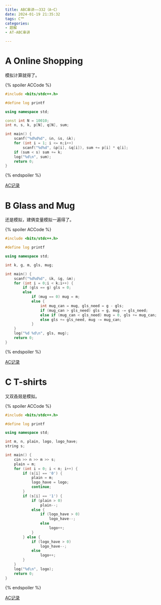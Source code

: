 ```yaml
---
title: ABC串讲——332（A~C）
date: 2024-01-19 21:35:32
tags: C艹
categories: 
- 题解
- AT-ABC串讲

---
```

# A Online Shopping
<!-- more -->
模拟计算就得了。

{% spoiler ACCode %}

```cpp
#include <bits/stdc++.h>

#define log printf

using namespace std;

const int N = 10010;
int n, s, k, p[N], q[N], sum;

int main() {
    scanf("%d%d%d", &n, &s, &k);
	for (int i = 1; i <= n;i++)
        scanf("%d%d", &p[i], &q[i]), sum += p[i] * q[i];
	if (sum < s) sum += k;
	log("%d\n", sum);
	return 0;
}
```

{% endspoiler %}

[AC记录](https://www.luogu.com.cn/record/140465002)

# B Glass and Mug

还是模拟，建俩变量模拟一遍得了。

{% spoiler ACCode %}

```cpp
#include <bits/stdc++.h>

#define log printf

using namespace std;

int k, g, m, gls, mug;

int main() {
    scanf("%d%d%d", &k, &g, &m);
    for (int i = 0;i < k;i++) {
        if (gls == g) gls = 0;
        else
			if (mug == 0) mug = m;
            else {
				int mug_can = mug, gls_need = g - gls;
				if (mug_can > gls_need) gls = g, mug -= gls_need;
                else if (mug_can < gls_need) mug = 0, gls += mug_can;
                else gls += gls_need, mug -= mug_can;
			}
    }
	log("%d %d\n", gls, mug);
	return 0;
}
```
{% endspoiler %}

[AC记录](https://www.luogu.com.cn/record/140465914 "AC记录")

# C T-shirts

又双叒叕是模拟。

{% spoiler ACCode %}

```cpp
#include <bits/stdc++.h>

#define log printf

using namespace std;

int m, n, plain, logo, logo_have;
string s;

int main() {
	cin >> n >> m >> s;
	plain = m;
	for (int i = 0; i < n; i++) {
		if (s[i] == '0') {
			plain = m;
			logo_have = logo;
			continue;
		}
		if (s[i] == '1') {
			if (plain > 0)
				plain--;
			else {
				if (logo_have > 0)
					logo_have--;
				else
					logo++;
			}
		} else {
			if (logo_have > 0)
				logo_have--;
			else
				logo++;
		}
	}
	log("%d\n", logo);
	return 0;
}
```
{% endspoiler %}



[AC记录](https://www.luogu.com.cn/record/140466860 "AC记录")